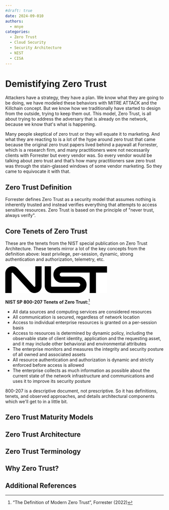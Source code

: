 ```yaml
---
#draft: true
date: 2024-09-010
authors:
  - mnye
categories:
  - Zero Trust
  - Cloud Security
  - Security Architecture
  - NIST
  - CISA
---
```


# Demistifying Zero Trust

Attackers have a strategy, they have a plan.  We know what they are going to be doing, we have modeled these behaviors with MITRE ATTACK and the Killchain concept.  But we know how we traditionally have started to design from the outside, trying to keep them out.  This model, Zero Trust, is all about trying to address the adversary that is already on the network, because we know that's what is happening.

<!-- more -->
Many people skeptical of zero trust or they will equate it to marketing. And what they are reacting to is a lot of the hype around zero trust that came because the original zero trust papers lived behind a paywall at Forrester, which is a research firm, and many practitioners were not necessarily clients with Forrester but every vendor was.  So every vendor would be talking about zero trust and that’s how many practitioners saw zero trust was through the stain-glassed windows of some vendor marketing.  So they came to equivocate it with that.

## Zero Trust Definition

Forrester defines Zero Trust as a security model that assumes nothing is inherently trusted and instead verifies everything that attempts to access sensitive resources. Zero Trust is based on the principle of "never trust, always verify".

## Core Tenets of Zero Trust

These are the tenets from the NIST special publication on Zero Trust Architecture.  These tenets mirror a lot of the key concepts from the definition above: least privilege, per-session, dynamic, strong authentication and authorization, telemetry, etc.

![NIST Logo](https://github.com/mnyethecyberguy/storm/blob/gh-pages/assets/images/nist.png)

**NIST SP 800-207 Tenets of Zero Trust:**[^1]
- All data sources and computing services are considered resources
- All communication is secured, regardless of network location
- Access to individual enterprise resources is granted on a per-session basis
- Access to resources is determined by dynamic policy, including the observable state of client identity, application and the requesting asset, and it may include other behavioral and environmental attributes
- The enterprise monitors and measures the integrity and security posture of all owned and associated assets
- All resource authentication and authorization is dynamic and strictly enforced before access is allowed
- The enterprise collects as much information as possible about the current state of the network infrastructure and communications and uses it to improve its security posture

800-207 is a descriptive document, not prescriptive.  So it has definitions, tenets, and observed approaches, and details architectural components which we'll get to in a little bit.

## Zero Trust Maturity Models


## Zero Trust Architecture


## Zero Trust Terminology


## Why Zero Trust?


## Additional References

[^1]: “The Definition of Modern Zero Trust”, Forrester (2022)
[^2]: 
[^3]: 
[^4]: 
[^5]: 
